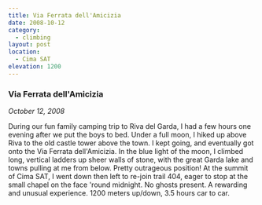 ```yaml
---
title: Via Ferrata dell'Amicizia
date: 2008-10-12
category:
  - climbing
layout: post
location:
  - Cima SAT
elevation: 1200
---
```


### Via Ferrata dell'Amicizia

_October 12, 2008_

During our fun family camping trip to Riva del Garda, I had a few hours one
evening after we put the boys to bed. Under a full moon, I hiked up above Riva
to the old castle tower above the town. I kept going, and eventually got onto
the Via Ferrata dell'Amicizia. In the blue light of the moon, I climbed long,
vertical ladders up sheer walls of stone, with the great Garda lake and towns
pulling at me from below. Pretty outrageous position! At the summit of Cima
SAT, I went down then left to re-join trail 404, eager to stop at the small
chapel on the face 'round midnight. No ghosts present. A rewarding and unusual
experience. 1200 meters up/down, 3.5 hours car to car.
